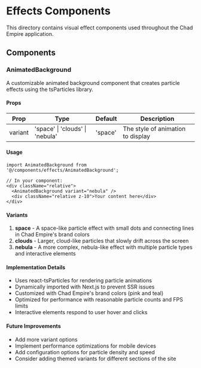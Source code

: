 # Effects Components

This directory contains visual effect components used throughout the Chad Empire application.

## Components

### AnimatedBackground

A customizable animated background component that creates particle effects using the tsParticles library.

#### Props

| Prop | Type | Default | Description |
|------|------|---------|-------------|
| variant | 'space' \| 'clouds' \| 'nebula' | 'space' | The style of animation to display |

#### Usage

```tsx
import AnimatedBackground from '@/components/effects/AnimatedBackground';

// In your component:
<div className="relative">
  <AnimatedBackground variant="nebula" />
  <div className="relative z-10">Your content here</div>
</div>
```

#### Variants

1. **space** - A space-like particle effect with small dots and connecting lines in Chad Empire's brand colors
2. **clouds** - Larger, cloud-like particles that slowly drift across the screen
3. **nebula** - A more complex, nebula-like effect with multiple particle types and interactive elements

#### Implementation Details

- Uses react-tsParticles for rendering particle animations
- Dynamically imported with Next.js to prevent SSR issues
- Customized with Chad Empire's brand colors (pink and teal)
- Optimized for performance with reasonable particle counts and FPS limits
- Interactive elements respond to user hover and clicks

#### Future Improvements

- Add more variant options
- Implement performance optimizations for mobile devices
- Add configuration options for particle density and speed
- Consider adding themed variants for different sections of the site
